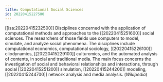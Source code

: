 ```yaml
---
title: Computational Social Sciences
id: 20220415227500
---
```


[[isa:20220415232500]] Disciplines concerned with the application of computational methods and approaches to the [[20220415251600]] social sciences. The researchers of those fields use computers to model, simulate, and analyze social phenomena. The disciplines include computational economics, computational sociology, [[20220415226100]] cliodynamics, [[20220415229100]] culturomics, and the automated analysis of contents, in social and traditional media. The main focus concerns the investigation of social and behavioral relationships and interactions, through social [[20220415251200]] simulation, [[20220415244200]] modeling, [[20220415244700]] network analysis and media analysis. (*Wikipedia*)
